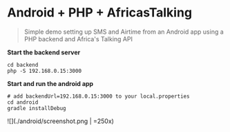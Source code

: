 # Android + PHP + AfricasTalking

> Simple demo setting up SMS and Airtime from an Android app using a PHP backend and Africa's Talking API


**Start the backend server**

```shell
cd backend
php -S 192.168.0.15:3000
```

**Start and run the android app**

```shell
# add backendUrl=192.168.0.15:3000 to your local.properties
cd android
gradle installDebug
```

![](./android/screenshot.png | =250x)